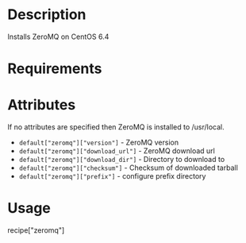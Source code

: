 Description
===========
Installs ZeroMQ on CentOS 6.4

Requirements
============

Attributes
==========
If no attributes are specified then ZeroMQ is installed to /usr/local.

* `default["zeromq"]["version"]` - ZeroMQ version
* `default["zeromq"]["download_url"]` - ZeroMQ download url
* `default["zeromq"]["download_dir"]` - Directory to download to
* `default["zeromq"]["checksum"]` - Checksum of downloaded tarball
* `default["zeromq"]["prefix"]` - configure prefix directory

Usage
=====
recipe["zeromq"]
